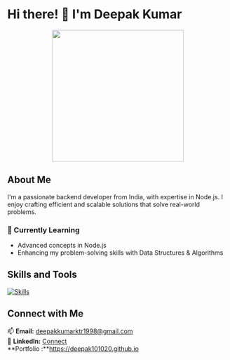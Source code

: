 # Hi there! 👋 I'm Deepak Kumar

<p align="center">
  <img src="https://i.pinimg.com/originals/60/02/ef/6002ef32f236ecb7c0d8744f374da976.gif" width="300">
</p>

## About Me
I'm a passionate backend developer from India, with expertise in Node.js. I enjoy crafting efficient and scalable solutions that solve real-world problems.

### 🌱 Currently Learning
- Advanced concepts in Node.js
- Enhancing my problem-solving skills with Data Structures & Algorithms

## Skills and Tools
[![Skills](https://skillicons.dev/icons?i=java,javascript,nodejs,mongodb,mysql,html,css,github,bootstrap,postman&theme=light)](https://skillicons.dev)

## Connect with Me

📫 **Email:** deepakkumarktr1998@gmail.com  
🔗 **LinkedIn:** [Connect](https://www.linkedin.com/in/deepak-k23/)
<br>
**Portfolio :**https://deepak101020.github.io

